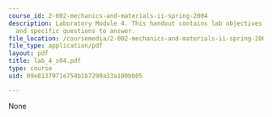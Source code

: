 ```yaml
---
course_id: 2-002-mechanics-and-materials-ii-spring-2004
description: Laboratory Module 4. This handout contains lab objectives, notes, tasks,
  and specific questions to answer.
file_location: /coursemedia/2-002-mechanics-and-materials-ii-spring-2004/09e8137971e754b1b7290a33a100bb05_lab_4_s04.pdf
file_type: application/pdf
layout: pdf
title: lab_4_s04.pdf
type: course
uid: 09e8137971e754b1b7290a33a100bb05

---
```

None